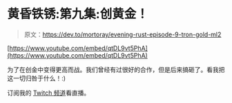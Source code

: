 # 黄昏铁锈:第九集:创黄金！

> 原文：<https://dev.to/mortoray/evening-rust-episode-9-tron-gold-ml2>

[https://www.youtube.com/embed/qtDL9vt5PhA](https://www.youtube.com/embed/qtDL9vt5PhA)

为了在创金中变得更高而战。我们曾经有过很好的合作，但是后来搞砸了。看我把这一切归咎于什么！:)

订阅我的 [Twitch 频道](https://www.twitch.tv/mortoray)看直播。